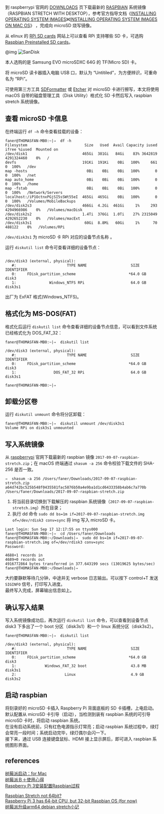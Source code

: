 到 raspberrypi 官网的 [DOWNLOADS](https://www.raspberrypi.org/downloads/) 页下载最新的 [RASPBIAN](https://www.raspberrypi.org/downloads/raspbian/) 系统镜像（RASPBIAN STRETCH WITH DESKTOP），参考官方指导文档《[INSTALLING OPERATING SYSTEM IMAGES](https://www.raspberrypi.org/documentation/installation/installing-images/README.md)》《[INSTALLING OPERATING SYSTEM IMAGES ON MAC OS](https://www.raspberrypi.org/documentation/installation/installing-images/mac.md)》 ，完成向 microSD 烧写镜像。

从 elinux 的 [RPi SD cards](https://elinux.org/RPi_SD_cards) 网站上可以查看 RPi 支持哪些 SD 卡，可选购 [Raspbian Preinstalled SD cards](http://thepihut.com/products/raspbian-preinstalled-sd-card)。

@img ![SanDisk](https://cdn.shopify.com/s/files/1/0176/3274/products/100040_2_grande_359fbc73-0e36-49ee-8aa7-8454ffc1c2e2_1024x1024.jpg)

本人选购的是 Samsung EVO microSDXC 64G 的 TF(Micro SD) 卡。

将 microSD 读卡器插入电脑 USB 口，默认为 “Untitiled”，为方便辨识，可重命名为 “RPi”。

可使用第三方工具 [SDFormatter](https://www.sdcard.org/downloads/formatter_4/) 或 [Etcher](https://etcher.io/) 对 microSD 卡进行擦写，本文将使用 macOS 自带的磁盘管理工具（Disk Utility）格式化  SD 卡然后写入 raspbian stretch 系统镜像。

## 查看 microSD 卡信息
在终端运行 `df –h` 命令查看挂载的设备：

```Shell
faner@THOMASFAN-MB0:~|⇒  df -h
Filesystem                          Size   Used  Avail Capacity iused      ifree %iused  Mounted on
/dev/disk1                         465Gi  381Gi   84Gi    83% 3642819 4291324460    0%   /
devfs                              191Ki  191Ki    0Bi   100%     661          0  100%   /dev
map -hosts                           0Bi    0Bi    0Bi   100%       0          0  100%   /net
map auto_home                        0Bi    0Bi    0Bi   100%       0          0  100%   /home
map -fstab                           0Bi    0Bi    0Bi   100%       0          0  100%   /Network/Servers
localhost:/iP1OctnxPGjSI5sSWt55eI  465Gi  465Gi    0Bi   100%       0          0  100%   /Volumes/MobileBackups
/dev/disk2s3                       466Gi  4.2Gi  461Gi     1%     293 4294966986    0%   /Volumes/macDisk
/dev/disk2s2                       1.4Ti  376Gi  1.0Ti    27% 2315049 4292652230    0%   /Volumes/macExt
/dev/disk3s1                        60Gi  8.8Mi   60Gi     1%      70     488122    0%   /Volumes/RPi
```

`/dev/disk3s1` 为 microSD 卡 RPi 对应的设备节点名称 。

运行 `diskutil list` 命令可查看详细的设备节点：

```Shell

/dev/disk3 (external, physical):
   #:                       TYPE NAME                    SIZE       IDENTIFIER
   0:     FDisk_partition_scheme                        *64.0 GB    disk3
   1:               Windows_NTFS RPi                     64.0 GB    disk3s1
```

出厂为 ExFAT 格式(Windows_NTFS)。

## 格式化为 MS-DOS(FAT)
格式化后运行 `diskutil list` 命令查看详细的设备节点信息，可以看到文件系统已经格式化为 DOS_FAT_32：

```Shell
faner@THOMASFAN-MB0:~|⇒  diskutil list

/dev/disk3 (external, physical):
   #:                       TYPE NAME                    SIZE       IDENTIFIER
   0:     FDisk_partition_scheme                        *64.0 GB    disk3
   1:                 DOS_FAT_32 RPi                     64.0 GB    disk3s1

faner@THOMASFAN-MB0:~|⇒  
```

## 卸载分区卷
运行 `diskutil unmount` 命令将分区卸载：

```Shell
faner@THOMASFAN-MB0:~|⇒  diskutil unmount /dev/disk3s1 
Volume RPi on disk3s1 unmounted
```

## 写入系统镜像
从 [raspberrypi](https://www.raspberrypi.org/products) 官网下载最新的 raspbian 镜像 `2017-09-07-raspbian-stretch.zip`；在 macOS 终端通过 `shasum -a 256` 命令校验下载文件的 SHA-256 是否一致。

```Shell
⇒  shasum -a 256 /Users/faner/Downloads/2017-09-07-raspbian-stretch.zip 
a64d742bc525b548f0435581fac5876b50a4e9ba1d1cd6433358b4ab6c7a770b  /Users/faner/Downloads/2017-09-07-raspbian-stretch.zip
```

1. 将当前目录切换到下载解压的 raspbian 系统镜像（`2017-09-07-raspbian-stretch.img`）所在目录；  
2. 执行 dd 命令 `sudo dd bs=1m if=2017-09-07-raspbian-stretch.img of=/dev/rdisk3 conv=sync` 将 img 写入 microSD 卡。  

```Shell
Last login: Sun Sep 17 12:17:55 on ttys000
faner@THOMASFAN-MB0:~|⇒  cd /Users/faner/Downloads 
faner@THOMASFAN-MB0:~/Downloads|⇒  sudo dd bs=1m if=2017-09-07-raspbian-stretch.img of=/dev/rdisk3 conv=sync
Password:

4688+1 records in
4689+0 records out
4916772864 bytes transferred in 377.643199 secs (13019625 bytes/sec)
faner@THOMASFAN-MB0:~/Downloads|⇒  
```

大约要静默等待几分钟，中途并无 verbose 日志输出。可以按下 control+T 发送 `SIGINFO` 信号，打印写入进度。  
最终写入完成，屏幕输出信息如上。  

## 确认写入结果
写入系统镜像成功后，再次运行 `diskutil list` 命令，可以查看到设备节点 disk3 下多出了一个 boot 分区（disk3s1）和一个 linux 系统分区（disk3s2）。

```Shell
faner@THOMASFAN-MB0:~|⇒  diskutil list

/dev/disk3 (external, physical):
   #:                       TYPE NAME                    SIZE       IDENTIFIER
   0:     FDisk_partition_scheme                        *64.0 GB    disk3
   1:             Windows_FAT_32 boot                    43.8 MB    disk3s1
   2:                      Linux                         4.9 GB     disk3s2
```

## 启动 raspbian
将刻录好的 microSD 卡插入 Raspberry Pi 背面底板的 SD 卡插槽，上电启动。  
默认配置从 microSD 卡引导（启动），当检测到装有 raspbian 系统的可引导 microSD 卡时，将启动 raspbian 系统。  
在没有启动系统前，只有红色电源指示灯常亮；启动 raspbian 系统过程中，绿灯会常亮一段时间；系统启动完毕，绿灯偶尔会闪一下。  
接下来，通过 USB 连接键盘鼠标、HDMI 接上显示屏后，即可进入 raspbian 系统图形界面。  

## references
[树莓派启动：for Mac](http://blog.csdn.net/selina013/article/details/51029900)  
[树莓派Ｂ＋使用心得](http://www.cnblogs.com/uestc-mm/p/6290521.html)  
[Raspberry Pi 3安装配置Raspbian过程](http://blog.csdn.net/yss28/article/details/51874104)  

[Raspbian Stretch not 64bit?](https://www.raspberrypi.org/forums/viewtopic.php?f=91&t=192321&sid=505b5ad936e7d4f9a69253b89ced4b3a)  
[Raspberry Pi 3 has 64-bit CPU, but 32-bit Raspbian OS (for now)](http://linuxgizmos.com/raspberry-pi-3-has-a-64-bit-cpu-but-a-32-bit-raspbian-os/)  
[树莓派升级arm64 debian stretch小记](http://www.jianshu.com/p/7b962b038a6c)  
